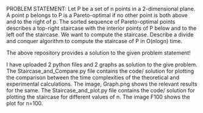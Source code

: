 PROBLEM STATEMENT:
Let P be a set of n points in a 2-dimensional plane. 
A point p belongs to P is a Pareto-optimal if no other point is both above and to the right of p. 
The sorted sequence of Pareto-optimal points describes a top-right staircase with the interior points of P below and to the left oof the staircase. 
We want to compute the staircase. 
Describe a divide and conquer algorithm to compute the staircase of P in O(nlogn) time.

The above repository provides a solution to the given problem statement!

I have uploaded 2 python files and 2 graphs as solution to the give problem. 
The Staircase_and_Compare.py file contains the code/ solution for plotting the comparison between the time complexities of the theoretical and experimental calculations. The image, Graph.png shows the relevant results for the same. 
The Staircase_and_plot.py file contains the code/ solution for plotting the staircase for different values of n. The image F100 shows the plot for n=100.
